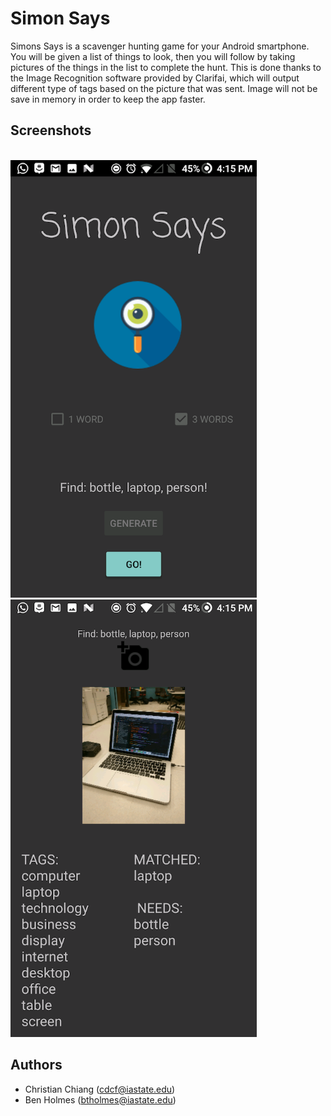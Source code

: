 # Simon Says

Simons Says is a scavenger hunting game for your Android smartphone. You will be given a list of things to look, then you will follow by taking pictures of the things in the list to complete the hunt. This is done thanks to the Image Recognition software provided by Clarifai, which will output different type of tags based on the picture that was sent. Image will not be save in memory in order to keep the app faster.


## Screenshots
<br>
<img height="700" align:"center" src="screenshots/main.png"/>
<br>
<img height="700" align:"center" src="screenshots/results.png"/>
<br>

## Authors
- Christian Chiang (cdcf@iastate.edu)
- Ben Holmes (btholmes@iastate.edu)
